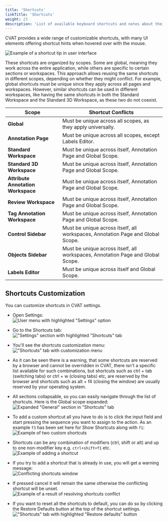 ```yaml
---
title: 'Shortcuts'
linkTitle: 'Shortcuts'
weight: 23
description: 'List of available keyboard shortcuts and notes about their customization.'
---
```


CVAT provides a wide range of customizable shortcuts, with many UI elements
 offering shortcut hints when hovered over with the mouse.

![Example of a shortcut tip in user interface](/images/image075.jpg)

These shortcuts are organized by scopes. Some are global, meaning they work across the entire application,
 while others are specific to certain sections or workspaces.
 This approach allows reusing the same shortcuts in different scopes, depending on whether they might conflict.
 For example, global shortcuts must be unique since they apply across all pages and workspaces.
 However, similar shortcuts can be used in different workspaces, like having the same shortcuts
 in both the Standard Workspace and the Standard 3D Workspace, as these two do not coexist.

| **Scope**                        | **Shortcut Conflicts**                                                          |
| -------------------------------- | ------------------------------------------------------------------------------- |
| **Global**                       | Must be unique across all scopes, as they apply universally.                    |
| **Annotation Page**              | Must be unique across all scopes, except Labels Editor.                         |
| **Standard Workspace**           | Must be unique across itself, Annotation Page and Global Scope.                 |
| **Standard 3D Workspace**        | Must be unique across itself, Annotation Page and Global Scope.                 |
| **Attribute Annotation Workspace** | Must be unique across itself, Annotation Page and Global Scope.               |
| **Review Workspace**             | Must be unique across itself, Annotation Page and Global Scope.                 |
| **Tag Annotation Workspace**     | Must be unique across itself, Annotation Page and Global Scope.                 |
| **Control Sidebar**              | Must be unique across itself, all workspaces, Annotation Page and Global Scope. |
| **Objects Sidebar**              | Must be unique across itself, all workspaces, Annotation Page and Global Scope. |
| **Labels Editor**                | Must be unique across itself and Global Scope.                                  |

## Shortcuts Customization

You can customize shortcuts in CVAT settings.

- Open Settings:\
![User menu with highlighted "Settings" option](/images/shortcuts01.png)

- Go to the Shortcuts tab:\
!["Settings" section with highlighted "Shortcuts" tab](/images/shortcuts02.png)

- You'll see the shortcuts customization menu:\
!["Shortcuts" tab with customization menu](/images/shortcuts03.png)

- As it can be seen there is a warning, that some shortcuts are reserved by a browser and cannot be overridden in CVAT,
 there isn't a specific list available for such combinations, but shortcuts such as ctrl + tab (switching tabs) or
 ctrl + w (closing tabs) etc, are reserved by the browser and shortcuts such as alt + f4 (closing the window)
 are usually reserved by your operating system.

- All sections collapsable, so you can easily navigate through the list of shortcuts.
 Here is the Global scope expanded:\
![Expanded "General" section in "Shortcuts" tab](/images/shortcuts04.png)

- To add a custom shortcut all you have to do is to click the input field and start pressing the sequence you want
 to assign to the action. As an example `f3` has been set here for Show Shortcuts along with `f1`:\
![Example of two custom shortcuts](/images/shortcuts05.png)

- Shortcuts can be any combination of modifiers (ctrl, shift or alt)
  and up to one non-modifier key e.g. `ctrl+shift+f1` etc.\
![Example of adding a shortcut](/images/shortcuts06.png)

- If you try to add a shortcut that is already in use, you will get a warning message:\
![Conflicting shortcuts window](/images/shortcuts07.png)

- If pressed cancel it will remain the same otherwise the conflicting shortcut will be unset.\
![Example of a result of resolving shortcuts conflict](/images/shortcuts08.png)

- If you want to reset all the shortcuts to default, you can do so by clicking the
 Restore Defaults button at the top of the shortcut settings.\
!["Shortcuts" tab with highlighted "Restore defaults" button](/images/shortcuts09.png)
